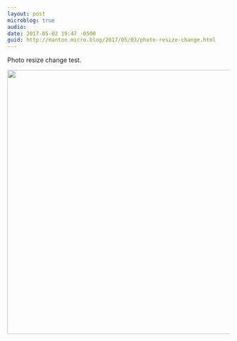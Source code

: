 ```yaml
---
layout: post
microblog: true
audio: 
date: 2017-05-02 19:47 -0500
guid: http://manton.micro.blog/2017/05/03/photo-resize-change.html
---
```

Photo resize change test.

<img src="http://manton.micro.blog/uploads/2017/ce9e6fe003.jpg" width="600" height="600" style="height: auto" />

